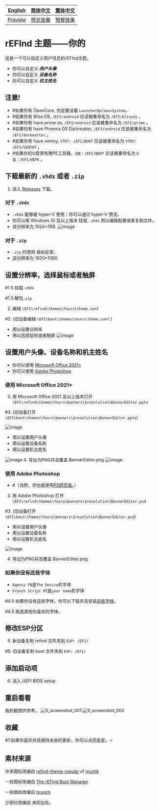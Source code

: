 [English](https://github.com/1457384613gh/rEFInd-theme-named-Yours) | [简体中文](https://github.com/1457384613gh/rEFInd-theme-named-Yours/blob/main/%E8%87%AA%E8%BF%B0%E6%96%87%E4%BB%B6.md) | [繁体中文](https://github.com/1457384613gh/rEFInd-theme-named-Yours/blob/main/%E7%B9%81%E4%BD%93%E4%B8%AD%E6%96%87.md)
|---|---|---|
|[Preview](https://github.com/1457384613gh/rEFInd-theme-named-Yours#reboot-to-see-what-if)|[预览效果](https://github.com/1457384613gh/rEFInd-theme-named-Yours/blob/main/%E8%87%AA%E8%BF%B0%E6%96%87%E4%BB%B6.md#%E9%87%8D%E5%90%AF%E7%9C%8B%E7%9C%8B)|[預覽效果](https://github.com/1457384613gh/rEFInd-theme-named-Yours/blob/main/%E7%B9%81%E4%BD%93%E4%B8%AD%E6%96%87.md#%E9%87%8D%E5%95%9F%E7%9C%8B%E7%9C%8B)

# rEFInd 主题——你的
这是一个可以自定义用户信息的rEFInd主题。
 - 你可以自定义 ***用户头像*** 
 - 你可以自定义 ***设备名称*** 
 - 你可以自定义 ***机主姓名***

## 注意!
- #如果你有 OpenCore, 你定要设置 `LauncherOption=System`。
- #如果你有 Bliss OS, `/EFI/android` 应该被重命名为 `/EFI/blissos` 。
- #如果你有 have prime os, `/EFI/android` 应该被重命名为 `/EFI/prime` 。
- #如果你有 have Phoenix OS Darkmatter, `/EFI/android` 应该被重命名为 `/EFI/darkmatter` 。
- #如果你有 have ventoy, `VTOY: /EFI/BOOT` 应该被重命名为 `VTOY: /EFI/VENTOY` 。
- #如果你的U盘里有微PE工具箱，`U盘：/EFI/BOOT` 应该被重命名为 `U盘：/EFI/WEPE` 。

## 下载最新的 `.vhdx` 或者 `.zip`
1. 进入 [Releases](https://github.com/1457384613gh/rEFInd-theme-named-Yours/releases) 下载。
### 对于 `.vhdx`
- `.vhdx` 能够被 hyper-V 使用；你可以通过 hyper-V 预览。
- 你可以用 Windows 10 及以上版本 挂载 `.vhdx` 用以编辑配置或者复制文件。
- 该分辨率为 1024×768.
![image](https://user-images.githubusercontent.com/69227436/166185140-c74909ee-31b5-4dd4-9716-13b1073a9504.png)
### 对于 `.zip`
- `.zip` 的使用 易如反掌。
- 该分辨率为 1920×1080.

## 设置分辨率，选择鼠标或者触屏
 #1.5 挂载`.vhdx`
 
 #1.5 解包`.zip`
 
2. 编辑 `\EFI\refind\themes\Yours\theme.conf`

 #2. (旧设备编辑 `\EFI\boot\themes\Yours\theme.conf` )

- 用以设置分辨率
- 用以选择鼠标或者触屏
![image](https://user-images.githubusercontent.com/69227436/164884137-91064754-2100-4f7b-8fa7-57a37b833164.png)

## 设置用户头像、设备名称和机主姓名
- 你可以使用 [Microsoft Office 2021+](https://github.com/1457384613gh/rEFInd-theme-named-Yours/blob/main/%E8%87%AA%E8%BF%B0%E6%96%87%E4%BB%B6.md#%E4%BD%BF%E7%94%A8-microsoft-office-2021)
- 你可以使用 [Adobe Photoshop](https://github.com/1457384613gh/rEFInd-theme-named-Yours/blob/main/%E8%87%AA%E8%BF%B0%E6%96%87%E4%BB%B6.md#%E4%BD%BF%E7%94%A8-adobe-photoshop)
### 使用 Microsoft Office 2021+
3. 用 Microsoft Office 2021 及以上版本打开 `\EFI\refind\themes\Yours\banners\$resolution\BannerEditor.pptx`

 #3. (旧设备打开 `\EFI\boot\themes\Yours\banners\$resolution\BannerEditor.pptx`)

![image](https://user-images.githubusercontent.com/69227436/164608436-e3b76607-7b73-4016-be0b-ec3c23ae9012.png)
- 用以设置用户头像
- 用以设置设备名称
- 用以设置机主姓名

![image](https://user-images.githubusercontent.com/69227436/164615647-597163f7-4021-4ae5-922f-7fef1ce521bb.png)
4. 导出为PNG并且覆盖 BannerEditor.png
![image](https://user-images.githubusercontent.com/69227436/164616497-d3ca3e4a-f231-4fc2-99ac-587a32c09453.png)
### 使用 Adobe Photoshop
- #（当然，你也能使用[PS网页版](https://ps.gaoding.com/#/)。）
3. 用 Adobe Photoshop 打开 `\EFI\refind\themes\Yours\banners\$resolution\BannerEditor.psd`

 #3. (旧设备打开 `\EFI\boot\themes\Yours\banners\$resolution\BannerEditor.psd`)

- 用以设置用户头像
- 用以设置设备名称
- 用以设置机主姓名

![image](https://user-images.githubusercontent.com/69227436/164608548-03b00cf6-4c88-489e-878a-aec8f328f1ce.png)

4. 导出为PNG并且覆盖 BannerEditor.png
### 如果你没有这些字体
- `Agency FB`是`The Device`的字体
- `French Script MT`是`your name`的字体

 #4.5 如果你没有这些字体，你可以下载并且安装[这些字体](https://github.com/1457384613gh/rEFInd-theme-named-Yours/releases/tag/Fonts)。

 #4.5 挑选其他你喜欢的字体。

## 修改ESP分区
5. 新设备复制 refind 文件夹到 `ESP: /EFI/`

 #5. 旧设备复制 boot 文件夹到 `ESP: /EFI/`

## 添加启动项
6. 进入 UEFI BIOS setup

## 重启看看
我的截图供参考。
![5_screenshot_001](https://user-images.githubusercontent.com/69227436/166140209-6f2c14b6-1e0c-4f29-8cae-74b85285fb1d.png)
![5_screenshot_002](https://user-images.githubusercontent.com/69227436/166140211-fc94ed16-946b-4974-9cb5-0945c276cfcf.png)

## 收藏
 #7.如果你喜欢并且期待未来的更新，你可以点亮星星。⭐

## 素材来源
许多图标改编自 [refind-theme-regular](https://github.com/munlik/refind-theme-regular) of [munlik](https://github.com/munlik)

一些图标改编自 [The rEFInd Boot Manager](http://www.rodsbooks.com/refind/)

一些图标改编自 [brunch](https://github.com/sebanc/brunch/)

少部分改编自 未知出处。
